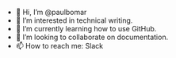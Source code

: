- 👋 Hi, I’m @paulbomar
- 👀 I’m interested in technical writing. 
- 🌱 I’m currently learning how to use GitHub. 
- 💞️ I’m looking to collaborate on documentation.
- 📫 How to reach me: Slack

<!---
paulbomar/paulbomar is a ✨ special ✨ repository because its `README.md` (this file) appears on your GitHub profile.
You can click the Preview link to take a look at your changes.
--->
